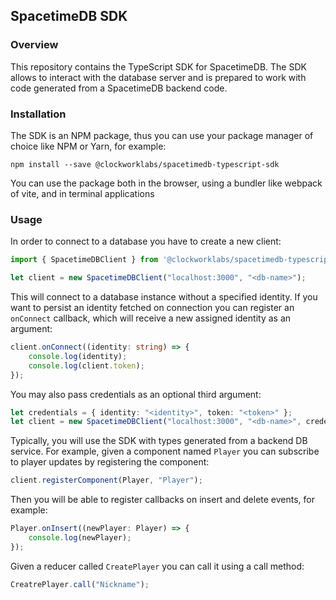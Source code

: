 ## SpacetimeDB SDK

### Overview

This repository contains the TypeScript SDK for SpacetimeDB. The SDK allows to interact with the database server and is prepared to work with code generated from a SpacetimeDB backend code.

### Installation

The SDK is an NPM package, thus you can use your package manager of choice like NPM or Yarn, for example:

```
npm install --save @clockworklabs/spacetimedb-typescript-sdk
```

You can use the package both in the browser, using a bundler like webpack of vite, and in terminal applications

### Usage

In order to connect to a database you have to create a new client:

```ts 
import { SpacetimeDBClient } from '@clockworklabs/spacetimedb-typescript-sdk';

let client = new SpacetimeDBClient("localhost:3000", "<db-name>");
```

This will connect to a database instance without a specified identity. If you want to persist an identity fetched on connection you can register an `onConnect` callback, which will receive a new assigned identity as an argument:

```ts
client.onConnect((identity: string) => {
    console.log(identity);
    console.log(client.token);
});
```

You may also pass credentials as an optional third argument:

```ts
let credentials = { identity: "<identity>", token: "<token>" };
let client = new SpacetimeDBClient("localhost:3000", "<db-name>", credentials);
```

Typically, you will use the SDK with types generated from a backend DB service. For example, given a component named `Player` you can subscribe to player updates by registering the component:

```ts
client.registerComponent(Player, "Player");
```

Then you will be able to register callbacks on insert and delete events, for example:

```ts
Player.onInsert((newPlayer: Player) => {
    console.log(newPlayer);
});
```

Given a reducer called `CreatePlayer` you can  call it using a call method:

```ts
CreatrePlayer.call("Nickname");
```

